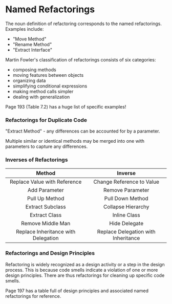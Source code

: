 # Named Refactorings

The noun definition of refactoring corresponds to the named refactorings. Examples include:
  - "Move Method"
  - "Rename Method"
  - "Extract Interface"

Martin Fowler's classification of refactorings consists of six categories:
  - composing methods
  - moving features between objects
  - organizing data
  - simplifying conditional expressions
  - making method calls simpler
  - dealing with generalization

Page 193 (Table 7.2) has a huge list of specific examples!

### Refactorings for Duplicate Code

"Extract Method" - any differences can be accounted for by a parameter.

Multiple similar or identical methods may be merged into one with parameters to capture any differences.

### Inverses of Refactorings

|               Method                |               Inverse               |
| :---------------------------------: | :---------------------------------: |
|    Replace Value with Reference     |      Change Reference to Value      |
|            Add Parameter            |          Remove Parameter           |
|           Pull Up Method            |          Pull Down Method           |
|          Extract Subclass           |         Collapse Hierarchy          |
|            Extract Class            |            Inline Class             |
|          Remove Middle Man          |            Hide Delegate            |
| Replace Inheritance with Delegation | Replace Delegation with Inheritance |

### Refactorings and Design Principles

Refactoring is widely recognized as a design activity or a step in the design process. This is because code smells indicate a violation of one or more design principles. There are thus refactorings for cleaning up specific code smells.

Page 197 has a table full of design principles and associated named refactorings for reference.